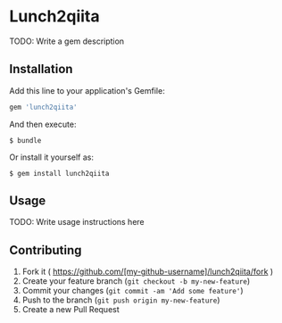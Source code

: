 # Lunch2qiita

TODO: Write a gem description

## Installation

Add this line to your application's Gemfile:

```ruby
gem 'lunch2qiita'
```

And then execute:

    $ bundle

Or install it yourself as:

    $ gem install lunch2qiita

## Usage

TODO: Write usage instructions here

## Contributing

1. Fork it ( https://github.com/[my-github-username]/lunch2qiita/fork )
2. Create your feature branch (`git checkout -b my-new-feature`)
3. Commit your changes (`git commit -am 'Add some feature'`)
4. Push to the branch (`git push origin my-new-feature`)
5. Create a new Pull Request
